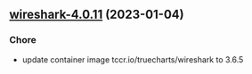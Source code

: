 

## [wireshark-4.0.11](https://github.com/truecharts/charts/compare/wireshark-4.0.10...wireshark-4.0.11) (2023-01-04)

### Chore

- update container image tccr.io/truecharts/wireshark to 3.6.5
  
  